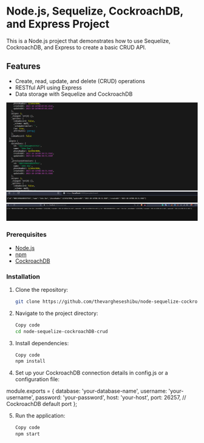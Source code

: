 # Node.js, Sequelize, CockroachDB, and Express Project

This is a Node.js project that demonstrates how to use Sequelize, CockroachDB, and Express to create a basic CRUD API.

## Features

- Create, read, update, and delete (CRUD) operations
- RESTful API using Express
- Data storage with Sequelize and CockroachDB

![terminal](https://github.com/thevargheseshibu/node-sequelize-cockroachDB-crud/blob/master/images/terminal.png)
![insert](https://github.com/thevargheseshibu/node-sequelize-cockroachDB-crud/blob/master/images/insert.png)
![read](https://github.com/thevargheseshibu/node-sequelize-cockroachDB-crud/blob/master/images/read.png)


### Prerequisites


- [Node.js](https://nodejs.org/)
- [npm](https://www.npmjs.com/)
- [CockroachDB](https://www.cockroachlabs.com/docs/v20.2/build-a-nodejs-app-with-cockroachdb.html)

### Installation


1. Clone the repository:

   ```sh
   git clone https://github.com/thevargheseshibu/node-sequelize-cockroachDB-crud.git
   ```

2. Navigate to the project directory:

   ```sh
   Copy code
   cd node-sequelize-cockroachDB-crud
   ```

3. Install dependencies:

   ```sh
   Copy code
   npm install
   ```

4. Set up your CockroachDB connection details in config.js or a configuration file:

module.exports = {
database: 'your-database-name',
username: 'your-username',
password: 'your-password',
host: 'your-host',
port: 26257, // CockroachDB default port
};

5. Run the application:

   ```sh
   Copy code
   npm start
   ```
